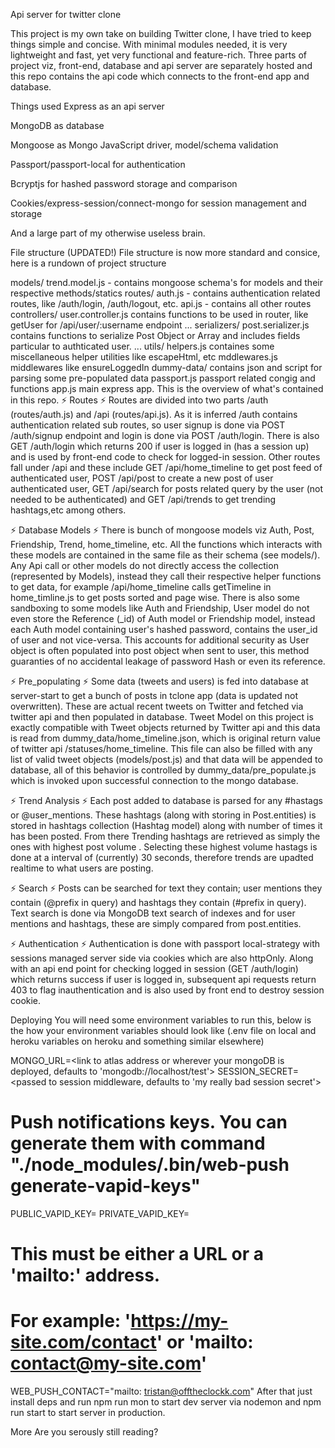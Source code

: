 Api server for twitter clone

This project is my own take on building Twitter clone, I have tried to keep things simple and concise. With minimal modules needed, it is very lightweight and fast, yet very functional and feature-rich. Three parts of project viz, front-end, database and api server are separately hosted and this repo contains the api code which connects to the front-end app and database.

Things used
Express as an api server

MongoDB as database

Mongoose as Mongo JavaScript driver, model/schema validation

Passport/passport-local for authentication

Bcryptjs for hashed password storage and comparison

Cookies/express-session/connect-mongo for session management and storage

And a large part of my otherwise useless brain.

File structure (UPDATED!)
File structure is now more standard and consice, here is a rundown of project structure

models/
trend.model.js - contains mongoose schema's for models and their respective methods/statics
routes/
auth.js - contains authentication related routes, like /auth/login, /auth/logout, etc.
api.js - contains all other routes
controllers/
user.controller.js contains functions to be used in router, like getUser for /api/user/:username endpoint
...
serializers/
post.serializer.js contains functions to serialize Post Object or Array and includes fields particular to authticated user.
...
utils/
helpers.js containes some miscellaneous helper utilities like escapeHtml, etc
mddlewares.js middlewares like ensureLoggedIn
dummy-data/ contains json and script for parsing some pre-populated data
passport.js passport related congig and functions
app.js main express app.
This is the overview of what's contained in this repo.
⚡ Routes ⚡
Routes are divided into two parts /auth (routes/auth.js) and /api (routes/api.js). As it is inferred /auth contains authentication related sub routes, so user signup is done via POST /auth/signup endpoint and login is done via POST /auth/login. There is also GET /auth/login which returns 200 if user is logged in (has a session up) and is used by front-end code to check for logged-in session. Other routes fall under /api and these include GET /api/home_timeline to get post feed of authenticated user, POST /api/post to create a new post of user authenticated user, GET /api/search for posts related query by the user (not needed to be authenticated) and GET /api/trends to get trending hashtags,etc among others.

⚡ Database Models ⚡
There is bunch of mongoose models viz Auth, Post, Friendship, Trend, home_timeline, etc. All the functions which interacts with these models are contained in the same file as their schema (see models/). Any Api call or other models do not directly access the collection (represented by Models), instead they call their respective helper functions to get data, for example /api/home_timeline calls getTimeline in home_timline.js to get posts sorted and page wise. There is also some sandboxing to some models like Auth and Friendship, User model do not even store the Reference (_id) of Auth model or Friendship model, instead each Auth model containing user's hashed password, contains the user_id of user and not vice-versa. This accounts for additional security as User object is often populated into post object when sent to user, this method guaranties of no accidental leakage of password Hash or even its reference.

⚡ Pre_populating ⚡
Some data (tweets and users) is fed into database at server-start to get a bunch of posts in tclone app (data is updated not overwritten). These are actual recent tweets on Twitter and fetched via twitter api and then populated in database. Tweet Model on this project is exactly compatible with Tweet objects returned by Twitter api and this data is read from dummy_data/home_timeline.json, which is original return value of twitter api /statuses/home_timeline. This file can also be filled with any list of valid tweet objects (models/post.js) and that data will be appended to database, all of this behavior is controlled by dummy_data/pre_populate.js which is invoked upon successful connection to the mongo database.

⚡ Trend Analysis ⚡
Each post added to database is parsed for any #hastags or @user_mentions. These hashtags (along with storing in Post.entities) is stored in hashtags collection (Hashtag model) along with number of times it has been posted. From there Trending hashtags are retrieved as simply the ones with highest post volume . Selecting these highest volume hastags is done at a interval of (currently) 30 seconds, therefore trends are upadted realtime to what users are posting.

⚡ Search ⚡
Posts can be searched for text they contain; user mentions they contain (@prefix in query) and hashtags they contain (#prefix in query). Text search is done via MongoDB text search of indexes and for user mentions and hashtags, these are simply compared from post.entities.

⚡ Authentication ⚡
Authentication is done with passport local-strategy with sessions managed server side via cookies which are also httpOnly. Along with an api end point for checking logged in session (GET /auth/login) which returns success if user is logged in, subsequent api requests return 403 to flag inauthentication and is also used by front end to destroy session cookie.

Deploying
You will need some environment variables to run this, below is the how your environment variables should look like (.env file on local and heroku variables on heroku and something similar elsewhere)

MONGO_URL=<link to atlas address or wherever your mongoDB is deployed, defaults to 'mongodb://localhost/test'>
SESSION_SECRET=<passed to session middleware, defaults to 'my really bad session secret'>

# Push notifications keys. You can generate them with command "./node_modules/.bin/web-push generate-vapid-keys"
PUBLIC_VAPID_KEY=<public vapid key which also goes into React front-end>
PRIVATE_VAPID_KEY=<corresponding private key>
# This must be either a URL or a 'mailto:' address.
# For example: 'https://my-site.com/contact' or 'mailto: contact@my-site.com'
WEB_PUSH_CONTACT="mailto: tristan@offtheclockk.com"
After that just install deps and run npm run mon to start dev server via nodemon and npm run start to start server in production.

More
Are you serously still reading?